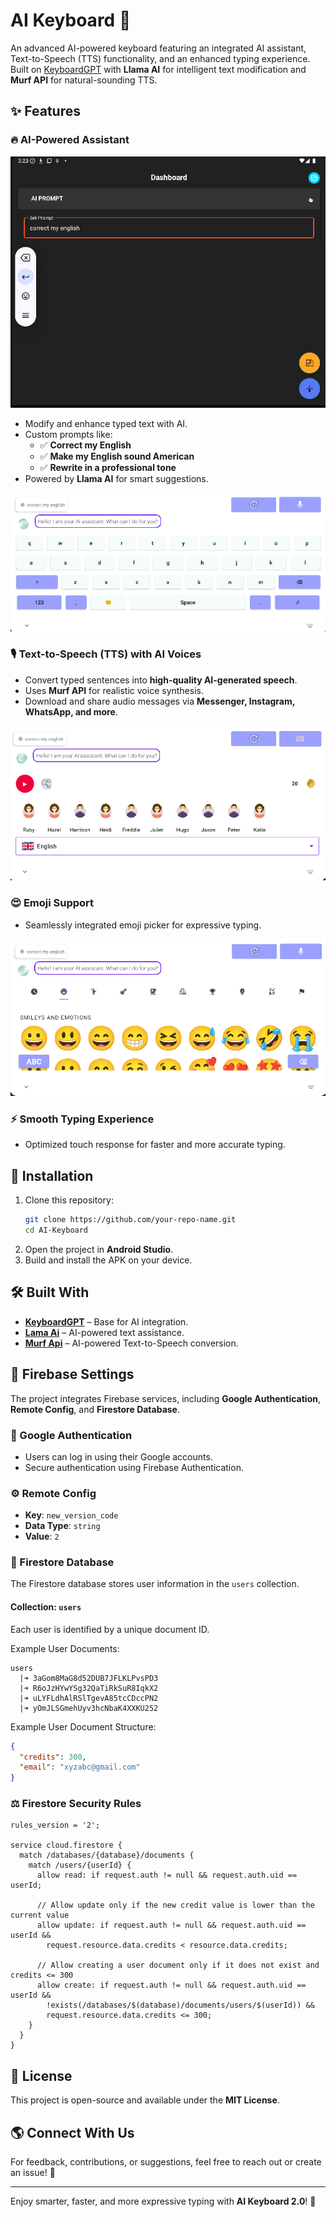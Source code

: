 # AI Keyboard 🚀  

An advanced AI-powered keyboard featuring an integrated AI assistant, Text-to-Speech (TTS) functionality, and an enhanced typing experience. Built on [KeyboardGPT](https://github.com/bOsowski/KeyboardGPT) with **Llama AI** for intelligent text modification and **Murf API** for natural-sounding TTS.  

## ✨ Features  

### 🔥 AI-Powered Assistant  

![AI Assistant Prompts](Screenshots/dashboard.PNG)  

- Modify and enhance typed text with AI.  
- Custom prompts like:  
  - ✅ **Correct my English**  
  - ✅ **Make my English sound American**  
  - ✅ **Rewrite in a professional tone**  
- Powered by **Llama AI** for smart suggestions.  

![AI Assistant Feature](Screenshots/keyboard.PNG)  

### 🎙️ Text-to-Speech (TTS) with AI Voices  
- Convert typed sentences into **high-quality AI-generated speech**.  
- Uses **Murf API** for realistic voice synthesis.  
- Download and share audio messages via **Messenger, Instagram, WhatsApp, and more**.  

![TTS Feature](Screenshots/TTS.PNG)  

### 😍 Emoji Support  
- Seamlessly integrated emoji picker for expressive typing.  

![Emoji Feature](Screenshots/smiley.PNG)  

### ⚡ Smooth Typing Experience  
- Optimized touch response for faster and more accurate typing.  

## 📲 Installation  
1. Clone this repository:  
   ```bash
   git clone https://github.com/your-repo-name.git
   cd AI-Keyboard
   ```
2. Open the project in **Android Studio**.  
3. Build and install the APK on your device.  

## 🛠️ Built With  
- **[KeyboardGPT](https://github.com/bOsowski/KeyboardGPT)** – Base for AI integration.  
- **[Lama Ai](https://murf.ai/api)** – AI-powered text assistance.  
- **[Murf Api](https://murf.ai/api)** – AI-powered Text-to-Speech conversion.  

## 📃 Firebase Settings  

The project integrates Firebase services, including **Google Authentication**, **Remote Config**, and **Firestore Database**.

### 🔑 Google Authentication  
- Users can log in using their Google accounts.
- Secure authentication using Firebase Authentication.

### ⚙️ Remote Config  
- **Key**: `new_version_code`
- **Data Type**: `string`
- **Value**: `2`

### 🔮 Firestore Database  
The Firestore database stores user information in the `users` collection.

#### Collection: `users`
Each user is identified by a unique document ID.

Example User Documents:
```
users
  |➜ 3aGom8MaG8d52DUB7JFLKLPvsPD3
  |➜ R6oJzHYwYSg32QaTiRkSuR8IqkX2
  |➜ uLYFLdhAlRSlTgevA85tcCDccPN2
  |➜ yOmJLSGmehUyv3hcNbaK4XXKU252
```

Example User Document Structure:
```json
{
  "credits": 300,
  "email": "xyzabc@gmail.com"
}
```

### ⚖️ Firestore Security Rules  
```firestore-rules
rules_version = '2';

service cloud.firestore {
  match /databases/{database}/documents {
    match /users/{userId} {
      allow read: if request.auth != null && request.auth.uid == userId;

      // Allow update only if the new credit value is lower than the current value
      allow update: if request.auth != null && request.auth.uid == userId &&
        request.resource.data.credits < resource.data.credits;

      // Allow creating a user document only if it does not exist and credits <= 300
      allow create: if request.auth != null && request.auth.uid == userId &&
        !exists(/databases/$(database)/documents/users/$(userId)) &&
        request.resource.data.credits <= 300;
    }
  }
}
```

## 📜 License  
This project is open-source and available under the **MIT License**.  

## 🌎 Connect With Us  
For feedback, contributions, or suggestions, feel free to reach out or create an issue! 🚀  

---

Enjoy smarter, faster, and more expressive typing with **AI Keyboard 2.0**! 🎉  


